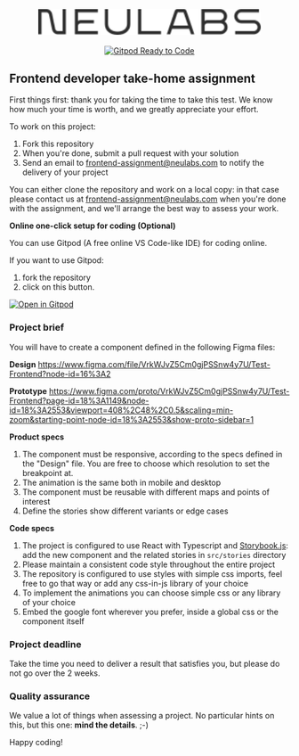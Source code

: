<div align="center">
    <img src="./logo.svg" alt="frontend-assignment" width="400">
  <br><br>
  <a href="https://gitpod.io/from-referrer/">
    <img src="https://img.shields.io/badge/Gitpod-Ready--to---blue?logo=gitpod" alt="Gitpod Ready to Code">
  </a>
</div>

## Frontend developer take-home assignment

First things first: thank you for taking the time to take this test.
We know how much your time is worth, and we greatly
appreciate your effort.

To work on this project:
1.  Fork this repository
1.  When you're done, submit a pull request with your solution
1.  Send an email to frontend-assignment@neulabs.com to notify the delivery of your project

You can either clone the repository and work on a local copy: in that case please contact us at frontend-assignment@neulabs.com when you're done with the assignment, and we'll arrange the best way to assess your work.

**Online one-click setup for coding (Optional)**

You can use Gitpod (A free online VS Code-like IDE) for coding online.

If you want to use Gitpod:
1. fork the repository 
1. click on this button.

[![Open in Gitpod](https://gitpod.io/button/open-in-gitpod.svg)](https://gitpod.io/from-referrer/)

### Project brief

You will have to create a component defined in the following Figma files:

**Design**
https://www.figma.com/file/VrkWJvZ5Cm0gjPSSnw4y7U/Test-Frontend?node-id=16%3A2

**Prototype**
https://www.figma.com/proto/VrkWJvZ5Cm0gjPSSnw4y7U/Test-Frontend?page-id=18%3A1149&node-id=18%3A2553&viewport=408%2C48%2C0.5&scaling=min-zoom&starting-point-node-id=18%3A2553&show-proto-sidebar=1

**Product specs**

1. The component must be responsive, according to the specs defined in the "Design" file. You are free to choose which resolution to set the breakpoint at.
1. The animation is the same both in mobile and desktop
1. The component must be reusable with different maps and points of interest
1. Define the stories show different variants or edge cases

**Code specs**

1. The project is configured to use React with Typescript and [Storybook.js](https://storybook.js.org): add the new component and the related stories in `src/stories` directory
1. Please maintain a consistent code style throughout the entire project
1. The repository is configured to use styles with simple css imports, feel free to go that way or add any css-in-js library of your choice
1. To implement the animations you can choose simple css or any library of your choice
1. Embed the google font wherever you prefer, inside a global css or the component itself

### Project deadline

Take the time you need to deliver a result that satisfies you, but please do not go over the 2 weeks.

### Quality assurance

We value a lot of things when assessing a project. No particular hints on this, but this one: **mind the details**. ;-)

Happy coding!
